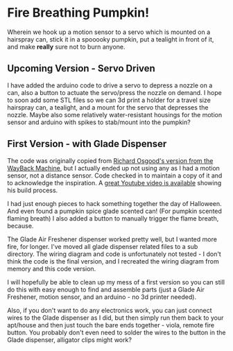 # Fire Breathing Pumpkin!
Wherein we hook up a motion sensor to a servo which is mounted on a hairspray can, stick it in a spooooky pumpkin, put a tealight in front of it, and make **really** sure not to burn anyone.

## Upcoming Version - Servo Driven
I have added the arduino code to drive a servo to depress a nozzle on a can, also a button to actuate the servo/press the nozzle on demand. I hope to soon add some STL files so we can 3d print a holder for a travel size hairspray can, a tealight, and a mount for the servo that depresses the nozzle. Maybe also some relatively water-resistant housings for the motion sensor and arduino with spikes to stab/mount into the pumpkin?

## First Version - with Glade Dispenser
The code was originally copied from [Richard Osgood's version from the WayBack Machine](https://web.archive.org/web/20131106091413/http://www.richardosgood.com/blog/wp-content/uploads/2013/10/fireLantern_v1.ino), but I actually ended up not using any as I had a motion sensor, not a distance sensor. Code checked in to maintain a copy of it and to acknowledge the inspiration. A [great Youtube video is available](https://www.youtube.com/watch?v=qDRTbuhs05Q) showing his build process.

I had just enough pieces to hack something together the day of Halloween. And even found a pumpkin spice glade scented can! (For pumpkin scented flaming breath) I also added a button to manually trigger the flame breath, because.

The Glade Air Freshener dispenser worked pretty well, but I wanted more fire, for longer. I've moved all glade dispenser related files to a sub directory. The wiring diagram and code is unfortunately not tested - I don't think the code is the final version, and I recreated the wiring diagram from memory and this code version.

I will hopefully be able to clean up my mess of a first version so you can still do this with easy enough to find and assemble parts (just a Glade Air Freshener, motion sensor, and an arduino - no 3d printer needed).

Also, if you don't want to do any electronics work, you can just connect wires to the Glade dispenser as I did, but then simply run them back to your apt/house and then just touch the bare ends together - viola, remote fire button. You probably don't even need to solder the wires to the button in the Glade dispenser, alligator clips might work?
